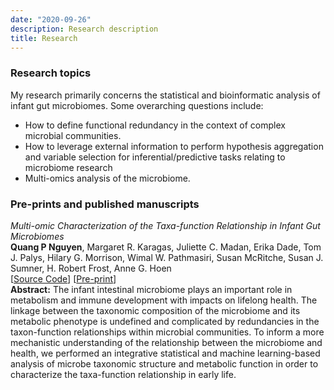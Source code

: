 ```yaml
---
date: "2020-09-26"
description: Research description
title: Research
---
```


### Research topics  
My research primarily concerns the statistical and bioinformatic analysis of infant gut microbiomes. Some overarching questions include:  
* How to define functional redundancy in the context of complex microbial communities.
* How to leverage external information to perform hypothesis aggregation and variable selection for inferential/predictive tasks relating to microbiome research 
* Multi-omics analysis of the microbiome.   

### Pre-prints and published manuscripts  

*Multi-omic Characterization of the Taxa-function Relationship in Infant Gut Microbiomes*  
**Quang P Nguyen**, Margaret R. Karagas, Juliette C. Madan, Erika Dade, Tom J. Palys, Hilary G. Morrison, Wimal W. Pathmasiri, Susan McRitche, Susan J. Sumner, H. Robert Frost, Anne G. Hoen  
[[Source Code](https://github.com/qpmnguyen/infant_metabolome_microbiome)] [[Pre-print](https://www.researchsquare.com/article/rs-79308/v1)]     
**Abstract:** The infant intestinal microbiome plays an important role in metabolism and immune development with impacts on lifelong health. The linkage between the taxonomic composition of the microbiome and its metabolic phenotype is undefined and complicated by redundancies in the taxon-function relationships within microbial communities. To inform a more mechanistic understanding of the relationship between the microbiome and health, we performed an integrative statistical and machine learning-based analysis of microbe taxonomic structure and metabolic function in order to characterize the taxa-function relationship in early life.



